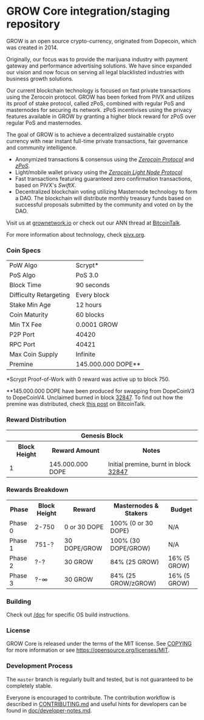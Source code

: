 GROW Core integration/staging repository
=====================================

GROW is an open source crypto-currency, originated from Dopecoin, which was created in 2014. 

Originally, our focus was to provide the marijuana industry with payment gateway and performance advertising solutions. We have since expanded our vision and now focus on serving all legal blacklisted industries with business growth solutions. 

Our current blockchain technology is focused on fast private transactions using the Zerocoin protocol. GROW has been forked from PIVX and utilizes its proof of stake protocol, called zPoS, combined with regular PoS and masternodes for securing its network. zPoS incentivises using the privacy features available in GROW by granting a higher block reward for zPoS over regular PoS and masternodes.

The goal of GROW is to achieve a decentralized sustainable crypto currency with near instant full-time private transactions, fair governance and community intelligence.
- Anonymized transactions & consensus using the [_Zerocoin Protocol_](http://www.pivx.org/zpiv) and [_zPoS_](https://pivx.org/zpos/).
- Light/mobile wallet privacy using the [_Zerocoin Light Node Protocol_](https://pivx.org/wp-content/uploads/2018/11/Zerocoin_Light_Node_Protocol.pdf)
- Fast transactions featuring guaranteed zero confirmation transactions, based on PIVX's _SwiftX_.
- Decentralized blockchain voting utilizing Masternode technology to form a DAO. The blockchain will distribute monthly treasury funds based on successful proposals submitted by the community and voted on by the DAO.

Visit us at [grownetwork.io](http://grownetwork.io) or check out our ANN thread at [BitcoinTalk](http://www.bitcointalk.org/index.php?topic=467641).

For more information about technology, check [pivx.org](http://pivx.org).

### Coin Specs
<table>
<tr><td>PoW Algo</td><td>Scrypt*</td></tr>
<tr><td>PoS Algo</td><td>PoS 3.0</td></tr>
<tr><td>Block Time</td><td>90 seconds</td></tr>
<tr><td>Difficulty Retargeting</td><td>Every block</td></tr>
<tr><td>Stake Min Age</td><td>12 hours</td></tr>
<tr><td>Coin Maturity</td><td>60 blocks</td></tr>
<tr><td>Min TX Fee</td><td>0.0001 GROW</td></tr>
<tr><td>P2P Port</td><td>40420</td></tr>
<tr><td>RPC Port</td><td>40421</td></tr>
<tr><td>Max Coin Supply</td><td>Infinite</td></tr>
<tr><td>Premine</td><td>145.000.000 DOPE**</td></tr>
</table>

*Scrypt Proof-of-Work with 0 reward was active up to block 750.

**145.000.000 DOPE have been produced for swapping from DopeCoinV3 to DopeCoinV4. Unclaimed burned in block [32847](https://chainz.cryptoid.info/dope/block.dws?32847.htm). To find out how the premine was distributed, check [this post](https://bitcointalk.org/index.php?topic=467641.msg17885856#msg17885856) on BitcoinTalk.

### Reward Distribution

<table>
<th colspan=4>Genesis Block</th>
<tr><th>Block Height</th><th>Reward Amount</th><th>Notes</th></tr>
<tr><td>1</td><td>145.000.000 DOPE</td><td>Initial premine, burnt in block <a href="https://chainz.cryptoid.info/dope/block.dws?32847.htm">32847</a></td></tr>
</table>

### Rewards Breakdown

<table>
<th>Phase</th><th>Block Height</th><th>Reward</th><th>Masternodes & Stakers</th><th>Budget</th>
<tr><td>Phase 0</td><td>2-750</td><td>0 or 30 DOPE</td><td>100% (0 or 30 DOPE)</td><td>N/A</td></tr>
<tr><td>Phase 1</td><td>751-?</td><td>30 DOPE/GROW</td><td>100% (30 DOPE/GROW)</td><td>N/A</td></tr>
<tr><td>Phase 2</td><td>?-?</td><td>30 GROW</td><td>84% (25 GROW)</td><td>16% (5 GROW)</td></tr>
<tr><td>Phase 3</td><td>?-∞</td><td>30 GROW</td><td>84% (25 GROW/zGROW)</td><td>16% (5 GROW)</td></tr>
</table>

### Building
Check out [/doc](/doc) for specific OS build instructions.

### License

GROW Core is released under the terms of the MIT license. See [COPYING](COPYING) for more
information or see https://opensource.org/licenses/MIT.

### Development Process
The `master` branch is regularly built and tested, but is not guaranteed to be completely stable. 

Everyone is encouraged to contribute. The contribution workflow is described in [CONTRIBUTING.md](CONTRIBUTING.md) and useful hints for developers can be found in [doc/developer-notes.md](doc/developer-notes.md).
